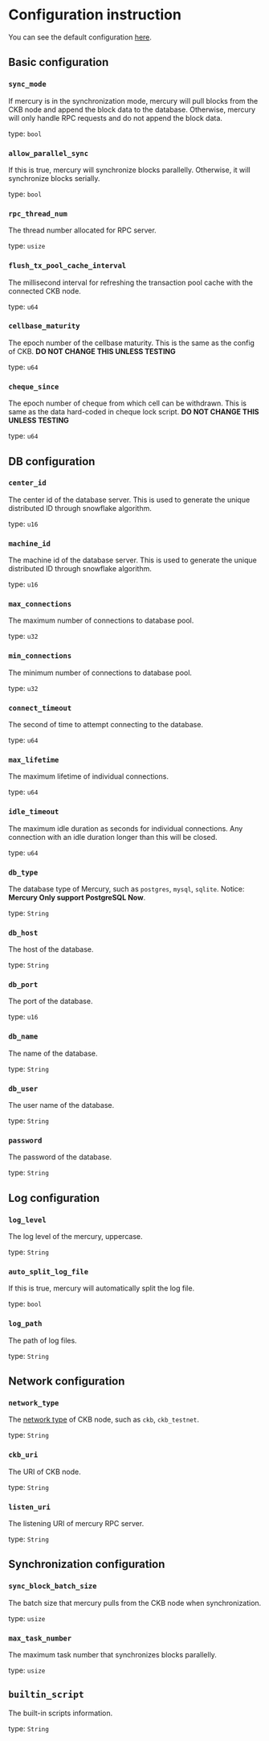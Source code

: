 # Configuration instruction

You can see the default configuration [here](../devtools/config/docker_compose_config.toml).

## Basic configuration

### `sync_mode`

If mercury is in the synchronization mode, mercury will pull blocks from the CKB node and append the block data to the database. Otherwise, mercury will only handle RPC requests and do not append the block data.

type: `bool`

### `allow_parallel_sync`

If this is true, mercury will synchronize blocks parallelly. Otherwise, it will synchronize blocks serially.

type: `bool`

### `rpc_thread_num`

The thread number allocated for RPC server.

type: `usize`

### `flush_tx_pool_cache_interval`

The millisecond interval for refreshing the transaction pool cache with the connected CKB node.

type: `u64`

### `cellbase_maturity`

The epoch number of the cellbase maturity. This is the same as the config of CKB. **DO NOT CHANGE THIS UNLESS TESTING**

type: `u64`

### `cheque_since`

The epoch number of cheque from which cell can be withdrawn. This is same as the data hard-coded in cheque lock script. **DO NOT CHANGE THIS UNLESS TESTING**

type: `u64`

## DB configuration

### `center_id`

The center id of the database server. This is used to generate the unique distributed ID through snowflake algorithm.

type: `u16`

### `machine_id`

The machine id of the database server. This is used to generate the unique distributed ID through snowflake algorithm.

type: `u16`

### `max_connections`

The maximum number of connections to database pool.

type: `u32`

### `min_connections`

The minimum number of connections to database pool.

type: `u32`

### `connect_timeout`

The second of time to attempt connecting to the database.

type: `u64`

### `max_lifetime`

The maximum lifetime of individual connections.

type: `u64`

### `idle_timeout`

The maximum idle duration as seconds for individual connections. Any connection with an idle duration longer than this will be closed.

type: `u64`

### `db_type`

The database type of Mercury, such as `postgres`, `mysql`, `sqlite`. Notice: **Mercury Only support PostgreSQL Now**.

type: `String`

### `db_host`

The host of the database.

type: `String`

### `db_port`

The port of the database.

type: `u16`

### `db_name`

The name of the database.

type: `String`

### `db_user`

The user name of the database.

type: `String`

### `password`

The password of the database.

type: `String`

## Log configuration

### `log_level`

The log level of the mercury, uppercase.

type: `String`

### `auto_split_log_file`

If this is true, mercury will automatically split the log file.

type: `bool`

### `log_path`

The path of log files.

type: `String`

## Network configuration

### `network_type`

The [network type](../common/src/lib.rs) of CKB node, such as `ckb`, `ckb_testnet`.

type: `String`

### `ckb_uri`

The URI of CKB node.

type: `String`

### `listen_uri`

The listening URI of mercury RPC server.

type: `String`

## Synchronization configuration

### `sync_block_batch_size`

The batch size that mercury pulls from the CKB node when synchronization.

type: `usize`

### `max_task_number`

The maximum task number that synchronizes blocks parallelly.

type: `usize`

## `builtin_script`

The built-in scripts information.

type: `String`
